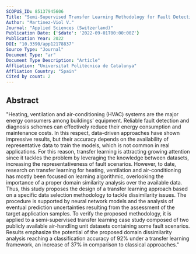 ```yaml
---
SCOPUS_ID: 85137945606
Title: "Semi-Supervised Transfer Learning Methodology for Fault Detection and Diagnosis in Air-Handling Units"
Author: "Martinez-Viol V."
Journal: "Applied Sciences (Switzerland)"
Publication Date: {'$date': '2022-09-01T00:00:00Z'}
Publication Year: 2022
DOI: "10.3390/app12178837"
Source Type: "Journal"
Document Type: "ar"
Document Type Description: "Article"
Affliation: "Universitat Politécnica de Catalunya"
Affliation Country: "Spain"
Cited by count: 2
---
```


## Abstract
"Heating, ventilation and air-conditioning (HVAC) systems are the major energy consumers among buildings’ equipment. Reliable fault detection and diagnosis schemes can effectively reduce their energy consumption and maintenance costs. In this respect, data-driven approaches have shown impressive results, but their accuracy depends on the availability of representative data to train the models, which is not common in real applications. For this reason, transfer learning is attracting growing attention since it tackles the problem by leveraging the knowledge between datasets, increasing the representativeness of fault scenarios. However, to date, research on transfer learning for heating, ventilation and air-conditioning has mostly been focused on learning algorithmic, overlooking the importance of a proper domain similarity analysis over the available data. Thus, this study proposes the design of a transfer learning approach based on a specific data selection methodology to tackle dissimilarity issues. The procedure is supported by neural network models and the analysis of eventual prediction uncertainties resulting from the assessment of the target application samples. To verify the proposed methodology, it is applied to a semi-supervised transfer learning case study composed of two publicly available air-handling unit datasets containing some fault scenarios. Results emphasize the potential of the proposed domain dissimilarity analysis reaching a classification accuracy of 92% under a transfer learning framework, an increase of 37% in comparison to classical approaches."
